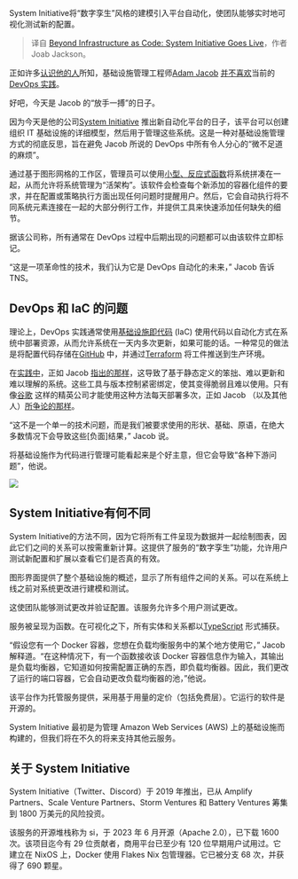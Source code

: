 
<!--
title: 超越基础设施即代码：System Initiative正式启动
cover: https://cdn.thenewstack.io/media/2024/09/f700e053-system_initiative.png
-->

System Initiative将“数字孪生”风格的建模引入平台自动化，使团队能够实时地可视化测试新的配置。

> 译自 [Beyond Infrastructure as Code: System Initiative Goes Live](https://thenewstack.io/system-initiative-goes-live-beyond-infrastructure-as-code/)，作者 Joab Jackson。

正如许多[认识他的人](https://x.com/adamhjk)所知，基础设施管理工程师[Adam Jacob](https://www.linkedin.com/in/adamjacob/) [并不喜欢](https://thenewstack.io/adam-jacob-rebuilding-devops-with-system-initiative/)当前的[DevOps 实践](https://thenewstack.io/DevOps/)。

好吧，今天是 Jacob 的“放手一搏”的日子。

因为今天是他的公司[System Initiative](https://www.systeminit.com/) 推出新自动化平台的日子，该平台可以创建组织 IT 基础设施的详细模型，然后用于管理这些系统。这是一种对基础设施管理方式的彻底反思，旨在避免 Jacob 所说的 DevOps 中所有令人分心的“微不足道的麻烦”。

通过基于图形网格的工作区，管理员可以使用[小型、反应式函数](https://thenewstack.io/system-initiative-could-be-lego-for-deployment/)将系统拼凑在一起，从而允许将系统管理为“活架构”。该软件会检查每个新添加的容器化组件的要求，并在配置或策略执行方面出现任何问题时提醒用户。然后，它会自动执行将不同系统元素连接在一起的大部分例行工作，并提供工具来快速添加任何缺失的细节。

据该公司称，所有通常在 DevOps 过程中后期出现的问题都可以由该软件立即标记。

“这是一项革命性的技术，我们认为它是 DevOps 自动化的未来，” Jacob 告诉 TNS。

## DevOps 和 IaC 的问题

理论上，DevOps 实践通常使用[基础设施即代码](https://thenewstack.io/infrastructure-as-code/) (IaC) 使用代码以自动化方式在系统中部署资源，从而允许系统在一天内多次更新，如果可能的话。一种常见的做法是将配置代码存储在[GitHub](https://thenewstack.io/how-to-use-github-actions-and-apis-to-surface-important-data/) 中，并通过[Terraform](https://thenewstack.io/is-terraform-dead-revive-your-infrastructure-as-code-strategy/) 将工件推送到生产环境。

在[实践中](https://www.amazon.com/stores/author/B0CCGVSJRK)，正如 Jacob [指出的那样](https://thenewstack.io/adam-jacob-rebuilding-devops-with-system-initiative/)，这导致了基于静态定义的笨拙、难以更新和难以理解的系统。这些工具与版本控制紧密绑定，使其变得脆弱且难以使用。只有像[谷歌](https://thenewstack.io/despite-the-hype-engineers-not-impressed-with-dora-metrics/) 这样的精英公司才能使用这种方法每天部署多次，正如 Jacob （以及其他人）[所争论的那样](https://matthewsanabria.dev/posts/take-the-system-initiative/)。

“这不是一个单一的技术问题，而是我们被要求使用的形状、基础、原语，在绝大多数情况下会导致这些[负面]结果，” Jacob 说。

将基础设施作为代码进行管理可能看起来是个好主意，但它会导致“各种下游问题”，他说。

![](https://cdn.thenewstack.io/media/2024/09/9031e378-system-iniative-unnamed-1024x486.png)

## System Initiative有何不同

System Initiative的方法不同，因为它将所有工件呈现为数据并一起绘制图表，因此它们之间的关系可以按需重新计算。这提供了服务的“数字孪生”功能，允许用户测试新配置和扩展以查看它们是否真的有效。

图形界面提供了整个基础设施的概述，显示了所有组件之间的关系。可以在系统上线之前对系统更改进行建模和测试。

这使团队能够测试更改并验证配置。该服务允许多个用户测试更改。

服务被呈现为函数。在可视化之下，所有实体和关系都以[TypeScript](https://thenewstack.io/TypeScript/) 形式捕获。

“假设您有一个 Docker 容器，您想在负载均衡服务中的某个地方使用它，” Jacob 解释道。“在这种情况下，有一个函数接收该 Docker 容器信息作为输入，其输出是负载均衡器，它知道如何按需配置正确的东西，即负载均衡器。因此，我们更改了运行的端口容器，它会自动更改负载均衡器的池，”他说。

该平台作为托管服务提供，采用基于用量的定价（包括免费层）。它运行的软件是开源的。

System Initiative 最初是为管理 Amazon Web Services (AWS) 上的基础设施而构建的，但我们将在不久的将来支持其他云服务。

## 关于 System Initiative

System Initiative（Twitter、Discord）于 2019 年推出，已从 Amplify Partners、Scale Venture Partners、Storm Ventures 和 Battery Ventures 筹集到 1800 万美元的风险投资。

该服务的开源堆栈称为 si，于 2023 年 6 月开源（Apache 2.0），已下载 1600 次。该项目迄今有 29 位贡献者，商用平台已至少有 120 位早期用户试用过。它建立在 NixOS 上，Docker 使用 Flakes Nix 包管理器。它已被分支 68 次，并获得了 690 颗星。